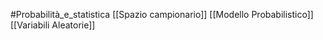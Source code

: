 #Probabilità_e_statistica
[[Spazio campionario]]
[[Modello Probabilistico]]
[[Variabili Aleatorie]]
